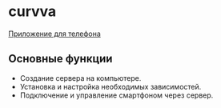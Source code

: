 # curvva

[Приложение для телефона](https://github.com/vavaqwe/c_change)
## Основные функции

- Создание сервера на компьютере.
- Установка и настройка необходимых зависимостей.
- Подключение и управление смартфоном через сервер.
